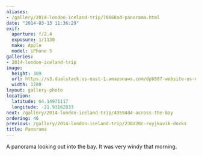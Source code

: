 ```yaml
---
aliases:
- /gallery/2014-london-iceland-trip/70668ad-panorama.html
date: "2014-03-13 11:36:29"
exif:
  aperture: f/2.4
  exposure: 1/1130
  make: Apple
  model: iPhone 5
galleries:
- 2014-london-iceland-trip
image:
  height: 389
  url: https://s3.dualstack.us-east-1.amazonaws.com/dpb587-website-us-east-1/asset/gallery/2014-london-iceland-trip/70668ad-panorama~1280.jpg
  width: 1280
layout: gallery-photo
location:
  latitude: 64.14971117
  longitude: -21.93162833
next: /gallery/2014-london-iceland-trip/49594d4-across-the-bay
ordering: 46
previous: /gallery/2014-london-iceland-trip/238d28c-reyjkavik-docks
title: Panorama
---
```


A panorama looking out into the bay. It was very windy that morning.
